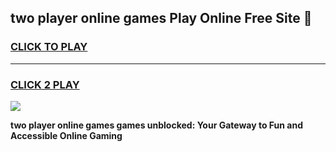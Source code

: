 
## two player online games Play Online Free Site 👋
<h3>
<a href="https://download.freeplayer.one?title=two_player_online_games&ref=21F">CLICK TO PLAY</a></h3>
<hr>

<h3>
<a href="https://download.freeplayer.one?title=two_player_online_games&ref=21F">CLICK 2 PLAY</a>
  
</h3>

<a href="https://download.freeplayer.one?title=two_player_online_games&ref=21F"><img src="https://cdnb.artstation.com/p/assets/images/images/032/539/853/original/anto-thomas-button-gif.gif"></a>


**two player online games games unblocked: Your Gateway to Fun and Accessible Online Gaming**

